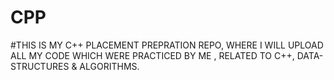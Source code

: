 # CPP

#THIS IS MY C++ PLACEMENT PREPRATION REPO, WHERE I WILL UPLOAD ALL MY CODE WHICH WERE PRACTICED BY ME , RELATED TO C++, DATA-STRUCTURES & ALGORITHMS.
